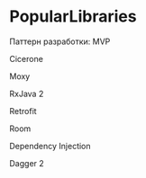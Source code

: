 # PopularLibraries

Паттерн разработки: MVP

Cicerone

Moxy

RxJava 2

Retrofit

Room

Dependency Injection

 Dagger 2
